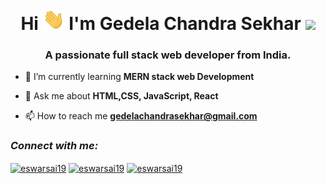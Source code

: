 <h1 align="center">Hi 
 <img src="https://raw.githubusercontent.com/ABSphreak/ABSphreak/master/gifs/Hi.gif" width="35">
 I'm Gedela Chandra Sekhar
 <img src='https://media.giphy.com/media/l0Iyk1HsfD3mMkiEE/giphy.gif' width="35"/>
 </h1>
<h3 align="center">A passionate full stack web developer from India.</h3>

- 🌱 I’m currently learning **MERN stack web Development**

- 💬 Ask me about **HTML,CSS, JavaScript, React**

- 📫 How to reach me **gedelachandrasekhar@gmail.com**

<h3 align="left"><i>Connect with me:</i></h3>
<p align="left">
<a href="https://codepen.io/eswarsai19" target="blank"><img align="center" src="https://raw.githubusercontent.com/rahuldkjain/github-profile-readme-generator/master/src/images/icons/Social/codepen.svg" alt="eswarsai19" height="30" width="40" /></a>
<a href="https://www.linkedin.com/in/gedela-chandra-2b4a64246/" target="blank"><img align="center" src="https://raw.githubusercontent.com/rahuldkjain/github-profile-readme-generator/master/src/images/icons/Social/linked-in-alt.svg" alt="eswarsai19" height="30" width="40" /></a>
<a href="https://codesandbox.io/u/Gedelachandrasekhar126396" target="blank"><img align="center" src="https://raw.githubusercontent.com/rahuldkjain/github-profile-readme-generator/master/src/images/icons/Social/codesandbox.svg" alt="eswarsai19" height="30" width="40" /></a>

</p>

